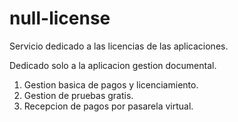 # null-license
Servicio dedicado a las licencias de las aplicaciones.

Dedicado solo a la aplicacion gestion documental.

1. Gestion basica de pagos y licenciamiento.
2. Gestion de pruebas gratis.
3. Recepcion de pagos por pasarela virtual.

